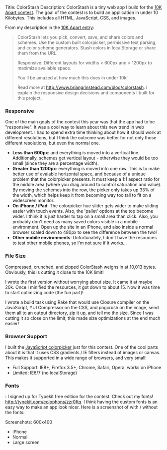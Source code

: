 Title: ColorStash
Description: 
ColorStash is a tiny web app I build for the <a href=''>10K Apart contest</a>.  The goal of the contest is to build an application in under 10 Kilobytes.  This includes all HTML, JavaScript, CSS, and images.

From my description in the <a href=''>10K Apart entry</a>:
<blockquote>
ColorStash lets you pick, convert, save, and share colors and schemes.  Use the custom built colorpicker, permissive text parsing, and color scheme generators. Stash colors in localStorage or share them from the URL.

Responsive: Different layouts for widths < 600px and > 1200px to maximize available space. 

You'll be amazed at how much this does in under 10k!

Read more at http://www.briangrinstead.com/blog/colorstash.  I explain the responsive design decisions and components I built for this project.
</blockquote>

<h3>Responsive</h3>
One of the main goals of the contest this year was that the app had to be "responsive".  It was a cool way to learn about this new trend in web development.  I had to spend extra time thinking about how it should work at different resolutions, but I think the outcome was better for not only those different resolutions, but even the normal one.
<ul>
<li><strong>Less than 600px</strong>: and everything is moved into a vertical line.  Additionally, schemes get vertical layout - otherwise they would be too small (since they are a percentage width).</li>
<li><strong>Greater than 1200px</strong>: everything is moved into one row.  This is to make better use of avaiable horizontal space, and because of a unique problem that the colorpicker presents.  It must keep a 1:1 aspect ratio for the middle area (where you drag around to control saturation and value).  By moving the schemes into the row, the picker only takes up 33% of the width, which helps keep it from becoming way too tall to fit on a widescreen monitor.  
<li><strong>On iPhone / iPad</strong>: The colorpicker hue slider gets wider to make sliding easier with touch events.  Also, the 'pallet' options at the top become wider.  I think it is just harder to tap on a small area than click.  Also, you probably don't need as many saved colors visible in a mobile environment.  Open up the site in an iPhone, and also inside a normal browser scaled down to 480px to see the difference between the two!</li>
<li><strong>Other mobile environments</strong>: Unfortunately, I don't have the resources to test other mobile phones, so I'm not sure if it works...</li>
</ul>

<h3>File Size</h3>
Compressed, crunched, and zipped ColorStash weighs in at 10,013 bytes.  Obviously, this is cutting it close to the 10K limit!

I wrote the first version without worrying about size.  It came it at maybe 20k.  Once I minified the resources, it got down to about 15.  Now it was time to start optimizing code (the fun part)!

I wrote a build task using Rake that would use Closure compiler on the JavaScript, YUI Compressor on the CSS, and pngcrush on the image, send them all to an output directory, zip it up, and tell me the size.  Since I was cutting it so close on the limit, this made size optimizations at the end much easier!

<h3>Browser Support</h3>
I built the <a href=''>JavaScript colorpicker</a> just for this contest.  One of the cool parts about it is that it uses CSS gradients / IE filters instead of images or canvas.  This makes it supported in a wide range of browsers, and very small!

<ul>
<li>Full Support: IE8+, Firefox 3.5+, Chrome, Safari, Opera, works on iPhone</li>
<li>Limited:  IE6/7 (no localStorage)</li>
</ul>
  
<h3>Fonts</h3>: I signed up for Typekit free edition for the contest.  Check out my fonts! <a href='http://typekit.com/colophons/zzr0ftq'>http://typekit.com/colophons/zzr0ftq</a>.  I think having the custom fonts is an easy way to make an app look nicer.  Here is a screenshot of with / without the fonts:



Screenshots: 600x400
  * iPhone
  * Normal
  * Large screen